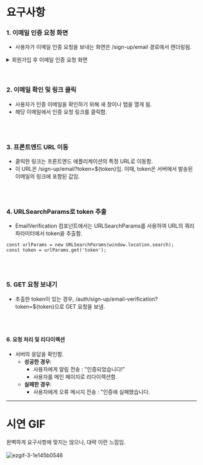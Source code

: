 # 요구사항

### 1. 이메일 인증 요청 화면
- 사용자가 이메일 인증 요청을 보내는 화면은 /sign-up/email 경로에서 렌더링됨.
<details><summary>회원가입 후 이메일 인증 요청 화면</summary>

![image](https://github.com/user-attachments/assets/c5eeceeb-5372-42c2-ac35-d8064801ccb4)

</details>
<br>
<br>

### 2. 이메일 확인 및 링크 클릭
- 사용자가 인증 이메일을 확인하기 위해 새 창이나 탭을 열게 됨.
- 해당 이메일에서 인증 요청 링크를 클릭함.
<br>
<br>

### 3. 프론트엔드 URL 이동
- 클릭한 링크는 프론트엔드 애플리케이션의 특정 URL로 이동함.
- 이 URL은 /sign-up/email?token=${token}임.
이때, token은 서버에서 발송된 이메일의 링크에 포함된 값임.
<br>
<br>

### 4. URLSearchParams로 token 추출
- EmailVerification 컴포넌트에서는 URLSearchParams를 사용하여 URL의 쿼리 파라미터에서 token을 추출함.
```
const urlParams = new URLSearchParams(window.location.search);
const token = urlParams.get('token');
```
<br>
<br>

### 5. GET 요청 보내기
- 추출한 token이 있는 경우, /auth/sign-up/email-verification?token=${token}으로 GET 요청을  보냄.
<br>
<br>

#### 6. 요청 처리 및 리다이렉션
- 서버의 응답을 확인함.
  - <b>성공한 경우</b>:
    - 사용자에게 알림 전송 : "인증되었습니다!"
    - 사용자를 메인 페이지로 리다이렉션함.
  - <b>실패한 경우</b>:
    - 사용자에게 오류 메시지 전송 : "인증에 실패했습니다.

----
# 시연 GIF
완벽하게 요구사항에 맞지는 않으나, 대략 이런 느낌임.
<br>
<br>
![ezgif-3-1e145b0546](https://github.com/user-attachments/assets/eee2539a-e061-4093-ab6c-f00d9e3192ac)

